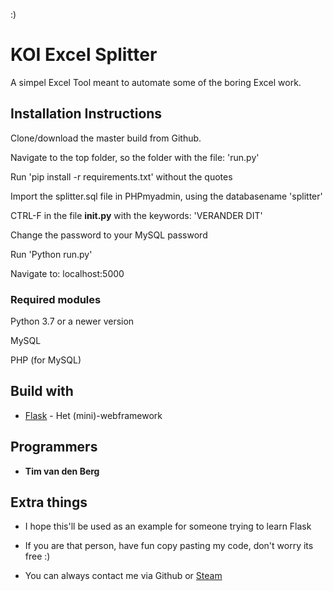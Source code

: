 :)
# KOI Excel Splitter

A simpel Excel Tool meant to automate some of the boring Excel work.

## Installation Instructions

Clone/download the master build from Github.  

Navigate to the top folder, so the folder with the file: 'run.py'  

Run 'pip install -r requirements.txt' without the quotes  

Import the splitter.sql file in PHPmyadmin, using the databasename 'splitter'  

CTRL-F in the file  __init.py__ with the keywords: 'VERANDER DIT'

Change the password to your MySQL password

Run 'Python run.py'

Navigate to: localhost:5000

### Required modules

Python 3.7 or a newer version

MySQL 

PHP (for MySQL)


## Build with

* [Flask](http://flask.pocoo.org/) - Het (mini)-webframework

## Programmers

* **Tim van den Berg** 

## Extra things

* I hope this'll be used as an example for someone trying to learn Flask

* If you are that person, have fun copy pasting my code, don't worry its free :)

* You can always contact me via Github or [Steam](https://steamcommunity.com/id/timdeplatvis111)

